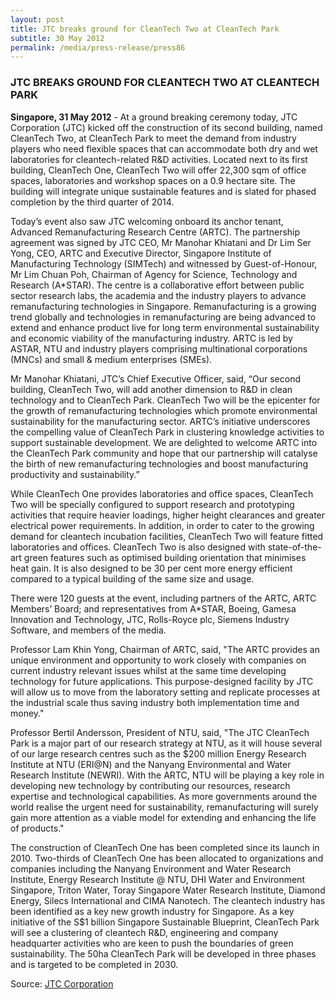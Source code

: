 ```yaml
---
layout: post
title: JTC breaks ground for CleanTech Two at CleanTech Park
subtitle: 30 May 2012
permalink: /media/press-release/press86
---
```


### JTC BREAKS GROUND FOR CLEANTECH TWO AT CLEANTECH PARK

**Singapore, 31 May 2012** - At a ground breaking ceremony today, JTC Corporation (JTC) kicked off the construction of its second building, named CleanTech Two, at CleanTech Park to meet the demand from industry players who need flexible spaces that can accommodate both dry and wet laboratories for cleantech-related R&D activities. Located next to its first building, CleanTech One, CleanTech Two will offer 22,300 sqm of office spaces, laboratories and workshop spaces on a 0.9 hectare site. The building will integrate unique sustainable features and is slated for phased completion by the third quarter of 2014.

Today’s event also saw JTC welcoming onboard its anchor tenant, Advanced Remanufacturing Research Centre (ARTC). The partnership agreement was signed by JTC CEO, Mr Manohar Khiatani and Dr Lim Ser Yong, CEO, ARTC and Executive Director, Singapore Institute of Manufacturing Technology (SIMTech) and witnessed by Guest-of-Honour, Mr Lim Chuan Poh, Chairman of Agency for Science, Technology and Research (A*STAR). The centre is a collaborative effort between public sector research labs, the academia and the industry players to advance remanufacturing technologies in Singapore. Remanufacturing is a growing trend globally and technologies in remanufacturing are being advanced to extend and enhance product live for long term environmental sustainability and economic viability of the manufacturing industry. ARTC is led by ASTAR, NTU and industry players comprising multinational corporations (MNCs) and small & medium enterprises (SMEs).

Mr Manohar Khiatani, JTC’s Chief Executive Officer, said, “Our second building, CleanTech Two, will add another dimension to R&D in clean technology and to CleanTech Park. CleanTech Two will be the epicenter for the growth of remanufacturing technologies which promote environmental sustainability for the manufacturing sector. ARTC’s initiative underscores the compelling value of CleanTech Park in clustering knowledge activities to support sustainable development. We are delighted to welcome ARTC into the CleanTech Park community and hope that our partnership will catalyse the birth of new remanufacturing technologies and boost manufacturing productivity and sustainability.”

While CleanTech One provides laboratories and office spaces, CleanTech Two will be specially configured to support research and prototyping activities that require heavier loadings, higher height clearances and greater electrical power requirements. In addition, in order to cater to the growing demand for cleantech incubation facilities, CleanTech Two will feature fitted laboratories and offices. CleanTech Two is also designed with state-of-the-art green features such as optimised building orientation that minimises heat gain. It is also designed to be 30 per cent more energy efficient compared to a typical building of the same size and usage.

There were 120 guests at the event, including partners of the ARTC, ARTC Members’ Board; and representatives from A*STAR, Boeing, Gamesa Innovation and Technology, JTC, Rolls-Royce plc, Siemens Industry Software, and members of the media.

Professor Lam Khin Yong, Chairman of ARTC, said, "The ARTC provides an unique environment and opportunity to work closely with companies on current industry relevant issues whilst at the same time developing technology for future applications. This purpose-designed facility by JTC will allow us to move from the laboratory setting and replicate processes at the industrial scale thus saving industry both implementation time and money."

Professor Bertil Andersson, President of NTU, said, "The JTC CleanTech Park is a major part of our research strategy at NTU, as it will house several of our large research centres such as the $200 million Energy Research Institute at NTU (ERI@N) and the Nanyang Environmental and Water Research Institute (NEWRI). With the ARTC, NTU will be playing a key role in developing new technology by contributing our resources, research expertise and technological capabilities. As more governments around the world realise the urgent need for sustainability, remanufacturing will surely gain more attention as a viable model for extending and enhancing the life of products."

The construction of CleanTech One has been completed since its launch in 2010. Two-thirds of CleanTech One has been allocated to organizations and companies including the Nanyang Environment and Water Research Institute, Energy Research Institute @ NTU, DHI Water and Environment Singapore, Triton Water, Toray Singapore Water Research Institute, Diamond Energy, Silecs International and CIMA Nanotech. The cleantech industry has been identified as a key new growth industry for Singapore. As a key initiative of the S$1 billion Singapore Sustainable Blueprint, CleanTech Park will see a clustering of cleantech R&D, engineering and company headquarter activities who are keen to push the boundaries of green sustainability. The 50ha CleanTech Park will be developed in three phases and is targeted to be completed in 2030.

Source: [<a href="https://www.jtc.gov.sg/news-and-publications/press-releases/Pages/20120531(PR).aspx" target="_blank">JTC Corporation</a>](https://www.jtc.gov.sg/news-and-publications/press-releases/Pages/20120531(PR).aspx)